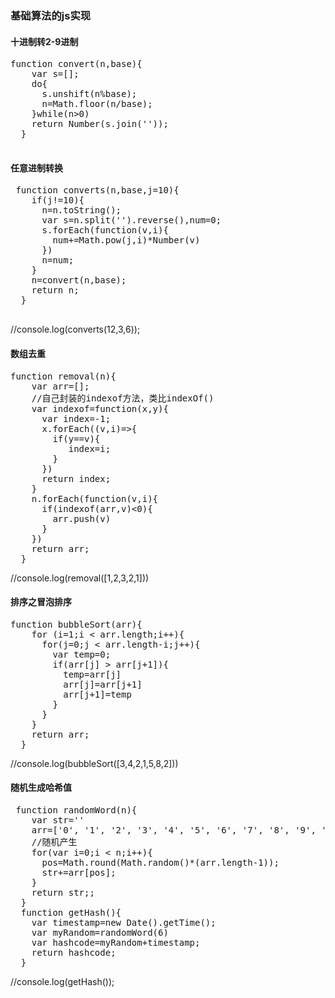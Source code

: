 ### 基础算法的js实现

#### 十进制转2-9进制
  <pre>function convert(n,base){
    var s=[];
    do{
      s.unshift(n%base);
      n=Math.floor(n/base);
    }while(n>0)
    return Number(s.join(''));
  }
  </pre>
#### 任意进制转换
 <pre> function converts(n,base,j=10){
    if(j!=10){
      n=n.toString();
      var s=n.split('').reverse(),num=0;
      s.forEach(function(v,i){
        num+=Math.pow(j,i)*Number(v)
      })
      n=num;
    }
    n=convert(n,base);
    return n;
  }
  </pre>
  //console.log(converts(12,3,6));
#### 数组去重
  <pre>function removal(n){
    var arr=[];
    //自己封装的indexof方法，类比indexOf()
    var indexof=function(x,y){
      var index=-1;
      x.forEach((v,i)=>{
        if(y==v){
           index=i;
        }
      })
      return index;
    }
    n.forEach(function(v,i){
      if(indexof(arr,v)<0){
        arr.push(v)
      }
    })
    return arr;
  }</pre>
  //console.log(removal([1,2,3,2,1]))
  #### 排序之冒泡排序
  <pre>function bubbleSort(arr){
    for (i=1;i < arr.length;i++){
      for(j=0;j < arr.length-i;j++){
        var temp=0;
        if(arr[j] > arr[j+1]){
          temp=arr[j]
          arr[j]=arr[j+1]
          arr[j+1]=temp
        }
      }
    }
    return arr;
  }</pre>
  //console.log(bubbleSort([3,4,2,1,5,8,2]))
#### 随机生成哈希值
 <pre> function randomWord(n){
    var str=''
    arr=['0', '1', '2', '3', '4', '5', '6', '7', '8', '9', 'A', 'B', 'C', 'D', 'E', 'F', 'G', 'H', 'I', 'J', 'K', 'L', 'M', 'N', 'O', 'P', 'Q', 'R', 'S', 'T', 'U', 'V', 'W', 'X', 'Y', 'Z']
    //随机产生
    for(var i=0;i < n;i++){
      pos=Math.round(Math.random()*(arr.length-1));
      str+=arr[pos];
    }
    return str;;
  }
  function getHash(){
    var timestamp=new Date().getTime();
    var myRandom=randomWord(6)
    var hashcode=myRandom+timestamp;
    return hashcode;
  }</pre>
  //console.log(getHash());
